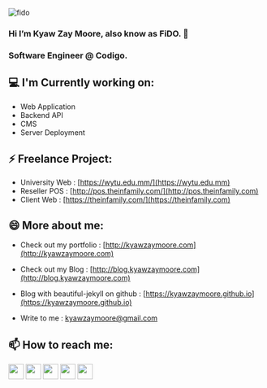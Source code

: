 ![fido](http://blog.kyawzaymoore.com/wp-content/uploads/2021/06/fido_logo.jpg) 
### Hi I’m Kyaw Zay Moore, also know as FiDO. 👋
### Software Engineer @ Codigo. 

<h2>💻 I'm Currently working on:</h2>

- Web Application
- Backend API
- CMS
- Server Deployment

<h2>⚡ Freelance Project:</h2>

- University Web : [https://wytu.edu.mm/](https://wytu.edu.mm)
- Reseller POS : [http://pos.theinfamily.com/](http://pos.theinfamily.com)
- Client Web : [https://theinfamily.com/](https://theinfamily.com)

<h2>😄 More about me:</h2>

- Check out my portfolio : [http://kyawzaymoore.com](http://kyawzaymoore.com)

- Check out my Blog : [http://blog.kyawzaymoore.com](http://blog.kyawzaymoore.com)

- Blog with beautiful-jekyll on github : [https://kyawzaymoore.github.io](https://kyawzaymoore.github.io)

- Write to me : [kyawzaymoore@gmail.com](mailto:kyawzaymoore@gmail.com)

<h2>📫 How to reach me:</h2>

<a href="https://facebook.com/kyawzaymoore"><img src="https://cdn1.iconfinder.com/data/icons/social-media-2285/512/Colored_Facebook3_svg-512.png" width="30"></a>   <a href="https://twitter.com/kyawzaymoore"><img src="https://cdn2.iconfinder.com/data/icons/social-media-2285/512/1_Twitter3_colored_svg-512.png" width="30"></a>   <a href="https://www.instagram.com/kyawzaymoore"><img src="https://cdn2.iconfinder.com/data/icons/social-media-2285/512/1_Instagram_colored_svg_1-512.png" width="30"></a>   <a href="https://www.linkedin.com/in/kyawzaymoore"><img src="https://cdn2.iconfinder.com/data/icons/social-media-2285/512/1_Linkedin_unofficial_colored_svg-512.png" width="30"></a>   <a href="https://api.whatsapp.com/send?phone=9595119283&text=Hello%20Kyaw%20Zay%20Moore."><img src="https://cdn2.iconfinder.com/data/icons/social-media-2285/512/1_Whatsapp2_colored_svg-512.png" width="30"></a>

<!--
**kyawzaymoore/kyawzaymoore** is a ✨ _special_ ✨ repository because its `README.md` (this file) appears on your GitHub profile.

Here are some ideas to get you started:

- 🔭 I’m currently working on ...
- 🌱 I’m currently learning ...
- 👯 I’m looking to collaborate on ...
- 🤔 I’m looking for help with ...
- 💬 Ask me about ...
- 📫 How to reach me: ...
- 😄 Pronouns: ...
- ⚡ Fun fact: ...
-->
